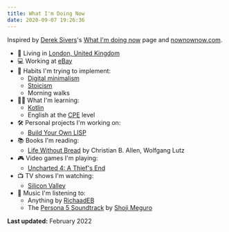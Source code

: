 ```yaml
---
title: What I'm Doing Now
date: 2020-09-07 19:26:36
---
```


Inspired by [Derek Sivers](https://sive.rs/)'s [What I'm doing now](https://sive.rs/now) page and [nownownow.com](https://nownownow.com/about).

- 🏡 Living in [London, United Kingdom](https://goo.gl/maps/Ve4r3ua7dpGJGpCS7)
- 💻 Working at [eBay](https://www.ebay.co.uk/)
- 🌱 Habits I'm trying to implement:
  - [Digital minimalism](https://www.calnewport.com/books/digital-minimalism/)
  - [Stoicism](https://dailystoic.com/)
  - Morning walks
- 👨‍🎓 What I'm learning:
  - [Kotlin](https://kotlinlang.org/)
  - English at the [CPE](https://www.cambridgeenglish.org/exams-and-tests/proficiency/) level
- 🛠️ Personal projects I'm working on:
  - [Build Your Own LISP](https://buildyourownlisp.com/)
- 📚 Books I'm reading:
  - [Life Without Bread](https://www.goodreads.com/book/show/537625.Life_Without_Bread) by Christian B. Allen, Wolfgang Lutz
- 🎮 Video games I'm playing:
  - [Uncharted 4: A Thief's End](https://www.playstation.com/en-gb/games/uncharted-4-a-thiefs-end/)
- 📺 TV shows I'm watching:
  - [Silicon Valley](https://www.imdb.com/title/tt2575988/)
- 🎵 Music I'm listening to:
  - Anything by [RichaadEB](https://www.youtube.com/channel/UCPM1bCbT-dVAHAEIpUUpVLQ)
  - The [Persona 5 Soundtrack](https://en.wikipedia.org/wiki/Persona_5#Music) by [Shoji Meguro](https://en.wikipedia.org/wiki/Shoji_Meguro)

**Last updated:** February 2022